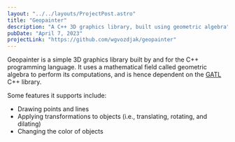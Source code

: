 ```yaml
---
layout: "../../layouts/ProjectPost.astro"
title: "Geopainter"
description: "A C++ 3D graphics library, built using geometric algebra"
pubDate: "April 7, 2023"
projectLink: "https://github.com/wgvozdjak/geopainter"
---
```


Geopainter is a simple 3D graphics library built by and for the C++ programming language. It uses a mathematical field called geometric algebra to perform its computations, and is hence dependent on the [GATL](https://github.com/laffernandes/gatl) C++ library.

Some features it supports include:
- Drawing points and lines
- Applying transformations to objects (i.e., translating, rotating, and dilating)
- Changing the color of objects
